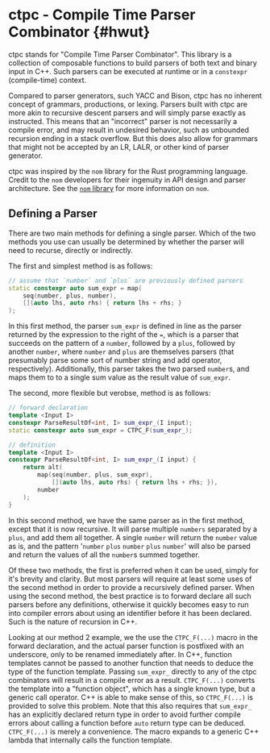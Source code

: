 # ctpc - Compile Time Parser Combinator {#hwut}

ctpc stands for "Compile Time Parser Combinator". This library is a
collection of composable functions to build parsers of both text and
binary input in C++. Such parsers can be executed at runtime or in a
`constexpr` (compile-time) context.

Compared to parser generators, such YACC and Bison, ctpc has no
inherent concept of grammars, productions, or lexing. Parsers built
with ctpc are more akin to recursive descent parsers and will simply
parse exactly as instructed. This means that an "incorrect" parser is
not necessarily a compile error, and may result in undesired behavior,
such as unbounded recursion ending in a stack overflow. But this does
also allow for grammars that might not be accepted by an LR, LALR, or
other kind of parser generator.

ctpc was inspired by the `nom` library for the Rust programming
language. Credit to the `nom` developers for their ingenuity in API
design and parser architecture. See the
[`nom` library](https://github.com/Geal/nom) for more information on
`nom`.

## Defining a Parser
There are two main methods for defining a single parser. Which of the
two methods you use can usually be determined by whether the parser
will need to recurse, directly or indirectly.

The first and simplest method is as follows:
```cpp
// assume that `number` and `plus` are previously defined parsers
static constexpr auto sum_expr = map(
    seq(number, plus, number),
    [](auto lhs, auto rhs) { return lhs + rhs; }
);
```

In this first method, the parser `sum_expr` is defined in line as the
parser returned by the expression to the right of the `=`, which is a
parser that succeeds on the pattern of a `number`, followed by a
`plus`, followed by another `number`, where `number` and `plus` are
themselves parsers (that presumably parse some sort of number string
and add operator, respectively). Additionally, this parser takes the
two parsed `number`s, and maps them to to a single sum value as the
result value of `sum_expr`.

The second, more flexible but verobse, method is as follows:
```cpp
// forward declaration
template <Input I>
constexpr ParseResultOf<int, I> sum_expr_(I input);
static constexpr auto sum_expr = CTPC_F(sum_expr_);

// definition
template <Input I>
constexpr ParseResultOf<int, I> sum_expr_(I input) {
    return alt(
        map(seq(number, plus, sum_expr),
            [](auto lhs, auto rhs) { return lhs + rhs; }),
        number
    );
}
```

In this second method, we have the same parser as in the first method,
except that it is now recursive. It will parse multiple `numbers`
separated by a `plus`, and add them all together. A single `number`
will return the `number` value as is, and the pattern '`number` `plus`
`number` `plus` `number`' will also be parsed and return the values of
all the `number`s summed together.

Of these two methods, the first is preferred when it can be used,
simply for it's brevity and clarity. But most parsers will require at
least some uses of the second method in order to provide a recursively
defined parser. When using the second method, the best practice is to
forward declare all such parsers before any definitions, otherwise it
quickly becomes easy to run into compiler errors about using an
identifier before it has been declared. Such is the nature of
recursion in C++.

Looking at our method 2 example, we the use the `CTPC_F(...)` macro
in the forward declaration, and the actual parser function is
postfixed with an underscore, only to be renamed immediately after. In
C++, function templates cannot be passed to another function that
needs to deduce the type of the function template. Passing `sum_expr_`
directly to any of the ctpc combinators will result in a compile error
as a result. `CTPC_F(...)` converts the template into a
"function object", which has a single known type, but a generic call
operator. C++ is able to make sense of this, so `CTPC_F(...)` is
provided to solve this problem. Note that this also requires that
`sum_expr_` has an explicitly declared return type in order to avoid
further compile errors about calling a function before `auto` return
type can be deduced. `CTPC_F(...)` is merely a convenience. The macro
expands to a generic C++ lambda that internally calls the function
template.
